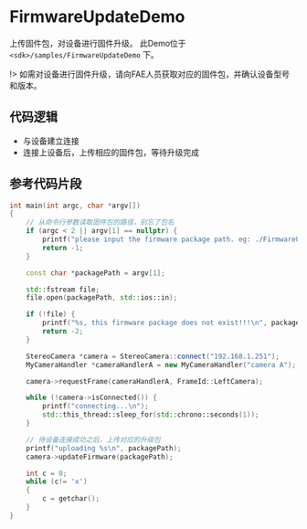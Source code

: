 # FirmwareUpdateDemo

上传固件包，对设备进行固件升级。
此Demo位于 `<sdk>/samples/FirmwareUpdateDemo` 下。

!> 如需对设备进行固件升级，请向FAE人员获取对应的固件包，并确认设备型号和版本。

## 代码逻辑

* 与设备建立连接
* 连接上设备后，上传相应的固件包，等待升级完成

## 参考代码片段

```C++
int main(int argc, char *argv[])
{
    // 从命令行参数读取固件包的路径，别忘了包名
    if (argc < 2 || argv[1] == nullptr) {
        printf("please input the firmware package path. eg: ./FirmwareUpdateDemo SE_FirmWare_sm_2.0.1.tar.gz\n");
        return -1;
    }

    const char *packagePath = argv[1];

    std::fstream file;
    file.open(packagePath, std::ios::in);

    if (!file) {
        printf("%s, this firmware package does not exist!!!\n", packagePath);
        return -2;
    }

    StereoCamera *camera = StereoCamera::connect("192.168.1.251");
    MyCameraHandler *cameraHandlerA = new MyCameraHandler("camera A");

    camera->requestFrame(cameraHandlerA, FrameId::LeftCamera);

    while (!camera->isConnected()) {
        printf("connecting...\n");
        std::this_thread::sleep_for(std::chrono::seconds(1));
    }

    // 待设备连接成功之后，上传对应的升级包
    printf("uploading %s\n", packagePath);
    camera->updateFirmware(packagePath);

    int c = 0;
    while (c!= 'x')
    {
        c = getchar();
    }
}
```
